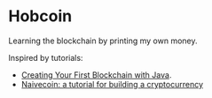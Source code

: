 # Hobcoin

Learning the blockchain by printing my own money.

Inspired by tutorials:

* [Creating Your First Blockchain with Java](https://medium.com/programmers-blockchain/create-simple-blockchain-java-tutorial-from-scratch-6eeed3cb03fa).
* [Naivecoin: a tutorial for building a cryptocurrency](https://lhartikk.github.io/)
